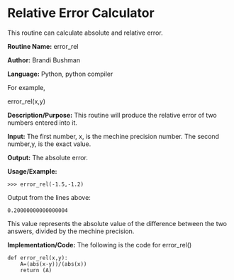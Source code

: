 # Relative Error Calculator
This routine can calculate absolute and relative error.

**Routine Name:**           error_rel

**Author:** Brandi Bushman

**Language:** Python, python compiler

For example,

  error_rel(x,y)


**Description/Purpose:** This routine will produce the relative error of two numbers entered into it. 

**Input:** The first number, x, is the mechine precision number. The second number,y, is the exact value. 

**Output:** The absolute error. 

**Usage/Example:**

~~~
>>> error_rel(-1.5,-1.2)
~~~

Output from the lines above:

~~~
0.20000000000000004
~~~

This value represents the absolute value of the difference between the two answers, divided by the mechine precision. 

**Implementation/Code:** The following is the code for error_rel()
~~~
def error_rel(x,y):
    A=(abs(x-y))/(abs(x))
    return (A)
~~~
